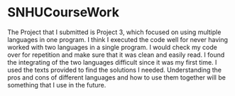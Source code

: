 # SNHUCourseWork
The Project that I submitted is Project 3, which focused on using multiple languages in one program.
I think I executed the code well for never having worked with two languages in a single program.
I would check my code over for repetition and make sure that it was clean and easily read.
I found the integrating of the two languages difficult since it was my first time. I used the texts provided to find the solutions I needed.
Understanding the pros and cons of different languages and how to use them together will be something that I use in the future. 
